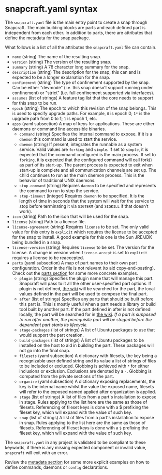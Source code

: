 # snapcraft.yaml syntax

The `snapcraft.yaml` file is the main entry point to create a snap through
Snapcraft. The main building blocks are parts and each defined part is
independent from each other. In addition to parts, there are attributes
that define the metadata for the snap package.

What follows is a list of all the attributes the `snapcraft.yaml` file can
contain.

* `name` (string)
  The name of the resulting snap.
* `version` (string)
  The version of the resulting snap.
* `summary` (string)
  A 78 character long summary for the snap.
* `description` (string)
  The description for the snap, this can and is expected to be a longer
  explanation for the snap.
* `confinement` (string)
  The type of confinement supported by the snap. Can be either "devmode" (i.e.
  this snap doesn't support running under confinement) or "strict" (i.e. full
  confinement supported via interfaces).
* `assumes` (list of strings)
  A feature tag list that the core needs to support for this snap to be run.
* `epoch` (string)
  The epoch to which this revision of the snap belongs. This is used to specify
  upgrade paths. For example, `0` is epoch 0; `1*` is the upgrade path from 0 to
  1; `1` is epoch 1, etc.
* `apps` (yaml subsection)
  A map of keys for applications. These are either daemons or command line
  accessible binaries.
    * `command` (string)
      Specifies the internal command to expose. If it is a `daemon` this
      command is used to start the service.
    * `daemon` (string)
      If present, integrates the runnable as a system service. Valid values are
      `forking` and `simple`.
      If set to `simple`, it is expected that the command configured is the main
      process.
      If set to `forking`, it is expected that the configured command will call
      fork() as part of its start-up. The parent process is expected to exit
      when start-up is complete and all communication channels are set up.
      The child continues to run as the main daemon process. This is the
      behavior of traditional UNIX daemons.
    * `stop-command` (string)
      Requires `daemon` to be specified and represents the command to run to
      stop the service.
    * `stop-timeout` (integer)
      Requires `daemon` to be specified. It is the length of time in seconds
      that the system will wait for the service to stop before terminating it
      via `SIGTERM` (and `SIGKILL` if that doesn't work).
* `icon` (string)
  Path to the icon that will be used for the snap.
* `license` (string)
  Path to a license file.
* `license-agreement` (string)
  Requires `license` to be set. The only valid value for this entry is
  `explicit` which requires the license to be accepted for the snap to
  install.
  A good example for this one is the Sun JRE/JDK being bundled in a snap.
* `license-version` (string)
  Requires `license` to be set. The version for the license.
  A change in version when `license-accept` is set to `explicit` requires
  a license to be reaccepted.
* `parts` (yaml subsection)
  A map of part names to their own part configuration. Order in the file is
  not relevant (to aid copy-and-pasting). Check out the
  [parts section](snapcraft-parts.md) for some more concrete examples.
    * `plugin` (string)
      Specifies the plugin name that will manage this part. Snapcraft will pass
      to it all the other user-specified part options. If plugin is not
      defined, [the wiki](https://wiki.ubuntu.com/Snappy/Parts) will be
      searched for the part, the local values defined in the part will be used
      to compose the final part.
    * `after` (list of strings)
      Specifies any parts that should be built before this part is. This is
      mostly useful when a part needs a library or build tool built by another
      part. If the part defined in after is not defined locally, the part will
      be searched for in [the wiki](https://wiki.ubuntu.com/Snappy/Parts).
      *If a part is supposed to run after another, the prerequisite part will
      be staged before the dependent part starts its lifecycle.*
    * `stage-packages` (list of strings)
      A list of Ubuntu packages to use that would support the part creation.
    * `build-packages` (list of strings)
      A list of Ubuntu packages to be installed on the host to aid in building
      the part. These packages will not go into the final snap.
    * `filesets` (yaml subsection)
      A dictionary with filesets, the key being a recognizable user defined
      string and its value a list of strings of files to be included or
      excluded. Globbing is achieved with `*` for either inclusions or
      exclusion. Exclusions are denoted by a `-`. Globbing is computed from
      the private sections of the part.
    * `organize` (yaml subsection)
      A dictionary exposing replacements, the key is the internal name whilst
      the value the exposed name, filesets will refer to the exposed named
      applied after organization is applied.
    * `stage` (list of strings)
      A list of files from a part's installation to expose in stage. Rules
      applying to the list here are the same as those of filesets. Referencing
      of fileset keys is done with a $ prefixing the fileset key, which will
      expand with the value of such key.
    * `snap` (list of strings)
      A list of files from a part's installation to expose in snap. Rules
      applying to the list here are the same as those of filesets. Referencing
      of fileset keys is done with a `$` prefixing the fileset key, which will
      expand with the value of such key.

The `snapcraft.yaml` in any project is validated to be compliant to these
keywords, if there is any missing expected component or invalid value,
`snapcraft` will exit with an error.

Review the [metadata section](metadata.md) for some more explicit examples on
how to define commands, daemons or `config` declarations.
